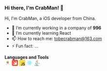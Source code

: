 ### Hi there, I'm CrabMan! 👋

<!--
**CrabMen/CrabMen** is a ✨ _special_ ✨ repository because its `README.md` (this file) appears on your GitHub profile.
Here are some ideas to get you started:
-->

Hi, I'm CrabMan, a iOS developer from China.


- 🔭 I’m currently working in a company of **996**
- 🌱 I’m currently learning React
- 📫 How to reach me: tobecrabman@163.com
- ⚡ Fun fact: ...

**Languages and Tools**  
<code><img height="20" src="https://raw.githubusercontent.com/github/explore/80688e429a7d4ef2fca1e82350fe8e3517d3494d/topics/objective-c/objective-c.png"></code>
<code><img height="20" src="https://raw.githubusercontent.com/github/explore/80688e429a7d4ef2fca1e82350fe8e3517d3494d/topics/swift/swift.png"></code>
<code><img height="20" src="https://raw.githubusercontent.com/github/explore/80688e429a7d4ef2fca1e82350fe8e3517d3494d/topics/javascript/javascript.png"></code>
<code><img height="20" src="https://raw.githubusercontent.com/github/explore/80688e429a7d4ef2fca1e82350fe8e3517d3494d/topics/react-native/react-native.png"></code>
<code><img height="20" src="https://raw.githubusercontent.com/github/explore/80688e429a7d4ef2fca1e82350fe8e3517d3494d/topics/java/java.png"></code>

